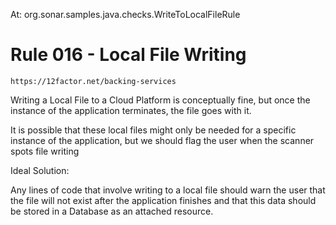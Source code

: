 At: org.sonar.samples.java.checks.WriteToLocalFileRule

# Rule 016 - Local File Writing

```
https://12factor.net/backing-services
```

Writing a Local File to a Cloud Platform is conceptually fine, but once the instance of the application terminates, the file goes with it.

It is possible that these local files might only be needed for a specific instance of the application, but we should flag the user when the scanner spots file writing

Ideal Solution:

Any lines of code that involve writing to a local file should warn the user that the file will not exist after the application finishes and that this data should be stored in a Database as an attached resource.
